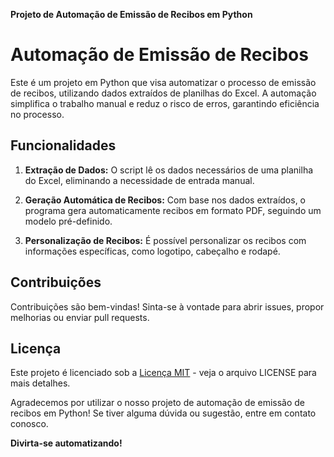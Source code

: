 **Projeto de Automação de Emissão de Recibos em Python**

# Automação de Emissão de Recibos

Este é um projeto em Python que visa automatizar o processo de emissão de recibos, utilizando dados extraídos de planilhas do Excel. A automação simplifica o trabalho manual e reduz o risco de erros, garantindo eficiência no processo.

## Funcionalidades

1. **Extração de Dados:** O script lê os dados necessários de uma planilha do Excel, eliminando a necessidade de entrada manual.

2. **Geração Automática de Recibos:** Com base nos dados extraídos, o programa gera automaticamente recibos em formato PDF, seguindo um modelo pré-definido.

3. **Personalização de Recibos:** É possível personalizar os recibos com informações específicas, como logotipo, cabeçalho e rodapé.

## Contribuições

Contribuições são bem-vindas! Sinta-se à vontade para abrir issues, propor melhorias ou enviar pull requests.

## Licença

Este projeto é licenciado sob a [Licença MIT](LICENSE) - veja o arquivo LICENSE para mais detalhes.

Agradecemos por utilizar o nosso projeto de automação de emissão de recibos em Python! Se tiver alguma dúvida ou sugestão, entre em contato conosco.

**Divirta-se automatizando!**
